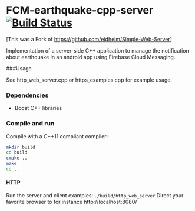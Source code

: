 FCM-earthquake-cpp-server [![Build Status](https://travis-ci.org/nicomazz/Simple-Web-Server.svg?branch=master)](https://travis-ci.org/eidheim/Simple-Web-Server)
=================

[This was a Fork of https://github.com/eidheim/Simple-Web-Server]

Implementation of a server-side C++ application to manage the notification about earthquake in an android app
using Firebase Cloud Messaging.

###Usage

See http_web_server.cpp or https_examples.cpp for example usage. 

### Dependencies

* Boost C++ libraries

### Compile and run

Compile with a C++11 compliant compiler:
```sh
mkdir build
cd build
cmake ..
make
cd ..
```

#### HTTP

Run the server and client examples: `./build/http_web_server`
Direct your favorite browser to for instance http://localhost:8080/
